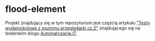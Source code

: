 # flood-element
Projekt znajdujący się w tym repozytorium jest częścią artykułu ["Testy wydajnościowe z poziomu przeglądarki cz.2"](https://automatyzacja.it/2023/09/05/testy-wydajnosciowe-z-poziomu-przegladarki-cz-2/) znajdującego się na testerskim blogu [Automatyzacja.IT](https://automatyzacja.it).
